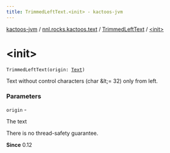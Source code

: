 ```yaml
---
title: TrimmedLeftText.<init> - kactoos-jvm
---
```


[kactoos-jvm](../../index.html) / [nnl.rocks.kactoos.text](../index.html) / [TrimmedLeftText](index.html) / [&lt;init&gt;](./-init-.html)

# &lt;init&gt;

`TrimmedLeftText(origin: `[`Text`](../../nnl.rocks.kactoos/-text/index.html)`)`

Text without control characters (char &amp;lt;= 32) only from left.

### Parameters

`origin` -

The text




There is no thread-safety guarantee.




**Since**
0.12

